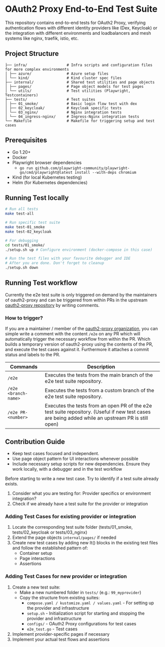 # OAuth2 Proxy End-to-End Test Suite

This repository contains end-to-end tests for OAuth2 Proxy, verifying authentication flows with different identity providers like (Dex, Keycloak) or the integration with different environments and loadbalancers and mesh systems like nginx, traefik, istio, etc.

## Project Structure

```
├── infra/                  # Infra scripts and configuration files for more complex environments
│ ├── azure/                # Azure setup files
│ └── kind/                 # Kind cluster spec files
├── internal/               # Shared test utilities and page objects
│ ├── pages/                # Page object models for test pages
│ └── utils/                # Test utilities (Playwright, Testcontainers)
├── tests/                  # Test suites
│ ├── 01_smoke/             # Basic login flow test with dex
│ ├── 02_keycloak/          # Keycloak specific tests
│ └── 03_nginx/             # Nginx integration tests
│ └── 04_ingress-nginx/     # Ingress-Nginx integration tests
└── Makefile                # Makefile for triggering setup and test cases
```

## Prerequisites

- Go 1.20+
- Docker
- Playwright browser dependencies
    - `go run github.com/playwright-community/playwright-go/cmd/playwright@latest install --with-deps chromium`
- Kind (for local Kubernetes testing)
- Helm (for Kubernetes dependencies)

## Running Test locally

```sh
# Run all tests
make test-all

# Run specific test suite
make test-01_smoke
make test-02_keycloak

# For debugging
cd tests/01_smoke/
./setup.sh up # Configure environment (docker-compose in this case)

# Run the test files with your favourite debugger and IDE
# After you are done. Don't forget to cleanup
./setup.sh down
```

## Running Test workflow

Currently the e2e test suite is only triggered on demand by the maintainers of oauth2-proxy and can be triggered from within PRs in the upstream [oauth2-proxy repository](https://github.com/oauth2-proxy/oauth2-proxy) by writing comments.


### How to trigger?

If you are a maintainer / member of the [oauth2-proxy organization](https://github.com/oauth2-proxy), you can simple write a comment with the content `/e2e` on any PR which will automatically trigger the necessary workflow from within the PR. Which builds a temporary version of oauth2-proxy using the contents of the PR, and execute the test cases against it. Furthermore it attaches a commit status and labels to the PR.


| Commands             | Description                                                                                                                                        |
| -------------------- | -------------------------------------------------------------------------------------------------------------------------------------------------- |
| `/e2e`               | Executes the tests from the main branch of the e2e test suite repository.                                                                          |
| `/e2e <branch-name>` | Executes the tests from a custom branch of the e2e test suite repository.                                                                          |
| `/e2e PR-<number>`   | Executes the tests from an open PR of the e2e test suite repository. (Useful if new test cases are being added while an upstream PR is still open) |


## Contribution Guide

- Keep test cases focused and independent. 
- Use page object pattern for UI interactions whenever possible
- Include necessary setup scripts for new dependencies. Ensure they work locally, with a debugger and in the test workflow


Before starting to write a new test case. Try to identify if a test suite already exists.
1. Consider what you are testing for: Provider specifics or environment integration?
2. Check if we already have a test suite for the provider or integration

### Adding Test Cases for existing provider or integration

1. Locate the corresponding test suite folder (tests/01_smoke, tests/02_keycloak or tests/03_nginx)
2. Extend the page objects `internal/pages/` if needed
3. Create new test cases by adding new It() blocks in the existing test files and follow the established pattern of:
    - Container setup
    - Page interactions
    - Assertions

### Adding Test Cases for new provider or integration

1. Create a new test suite:
    - Make a new numbered folder in `tests/` (e.g.: `99_myprovider`)
    - Copy the structure from existing suites:
      - `compose.yaml / kustomize.yaml / values.yaml` - For setting up the provider and infrastructure
      - `setup.sh` - Initialization script for starting and stopping the provider and infrastructure
      - `configs/` - OAuth2 Proxy configurations for test cases
      - `e2e_test.go` - Test cases
2. Implement provider-specific pages if necessary
3. Implement your actual test flows and assertions
